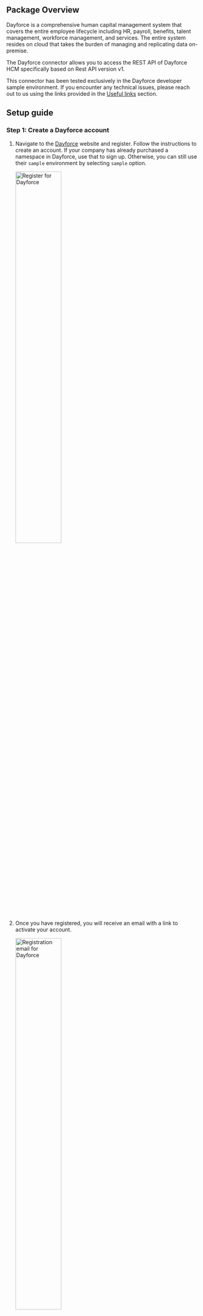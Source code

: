 ## Package Overview

Dayforce is a comprehensive human capital management system that covers the entire employee lifecycle including HR, payroll, benefits, talent management, workforce management, and services. The entire system resides on cloud that takes the burden of managing and replicating data on-premise.

The Dayforce connector allows you to access the REST API of Dayforce HCM specifically based on Rest API version v1.

This connector has been tested exclusively in the Dayforce developer sample environment. If you encounter any technical issues, please reach out to us using the links provided in the [Useful links](#useful-links) section.

## Setup guide

### Step 1: Create a Dayforce account

1. Navigate to the [Dayforce](https://developers.dayforce.com/Build/Home.aspx) website and register. Follow the instructions to create an account. If your company has already purchased a namespace in Dayforce, use that to sign up. Otherwise, you can still use their `sample` environment by selecting `sample` option.

   <img src=https://raw.githubusercontent.com/ballerina-platform/module-ballerinax-dayforce/main/docs/setup/resources/signing.png alt="Register for Dayforce" width="50%">

2. Once you have registered, you will receive an email with a link to activate your account.

   <img src=https://raw.githubusercontent.com/ballerina-platform/module-ballerinax-dayforce/main/docs/setup/resources/email.png alt="Registration email for Dayforce" width="50%">

3. Click on the link sent in the email to complete the registration process.

   <img src=https://raw.githubusercontent.com/ballerina-platform/module-ballerinax-dayforce/main/docs/setup/resources/confirm-registration.png alt="Confirm registration" width="50%">

4. After confirming your registration, you'll get a success message. Click on the "Sign In" button to log in to your account.

   <img src=https://raw.githubusercontent.com/ballerina-platform/module-ballerinax-dayforce/main/docs/setup/resources/registration-complete.png alt="Registration complete" width="50%">

5. Enter your email address and password to log in.

   <img src=https://raw.githubusercontent.com/ballerina-platform/module-ballerinax-dayforce/main/docs/setup/resources/sign-in.png alt="Sign in to Dayforce" width="50%">

### Step 2: Obtain the user credentials to access the Dayforce API

To get the credentials for the `sample` environment, follow the instructions below:
1. Navigate to API Explorer -> Employee -> GET Employees.
2. Locate the basic authentication credentials, including the `username` and `password`, for the sample environment.
   <img src=https://raw.githubusercontent.com/ballerina-platform/module-ballerinax-dayforce/main/docs/setup/resources/auth-tokens.png alt="Obtain auth tokens" width="50%">
## Quickstart

To use the `dayforce` connector in your Ballerina project, modify the `.bal` file as follows:

### Step 1: Import the module

Import the `ballerinax/dayforce` module into your Ballerina project.
```ballerina
import ballerinax/dayforce;
```

### Step 2: Instantiate a new connector

Instantiate a new `dayforce:Client` giving the auth details.

```ballerina
dayforce:Client dayforce = check new (
    {
        auth: { 
            username: "<username>", 
            password: "<password>"
        }
    }, 
    "https://www.dayforcehcm.com/Api/ddn/V1/");
```

### Step 3: Invoke the connector operation

Now, utilize the available connector operations.
```ballerina
public function main() returns error? {
    dayforce:Payload_Employee employee = check dayforce->/ddn/V1/Employees/'42199;
}
```

### Step 4: Run the Ballerina application

Use the following command to compile and run the Ballerina program.

```bash
bal run
```

## Report Issues

To report bugs, request new features, start new discussions, view project boards, etc., go to the [Ballerina library parent repository](https://github.com/ballerina-platform/ballerina-library).

## Useful links

- Chat live with us via our [Discord server](https://discord.gg/ballerinalang).
- Post all technical questions on Stack Overflow with the [#ballerina](https://stackoverflow.com/questions/tagged/ballerina) tag.